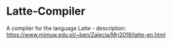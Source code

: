 # Latte-Compiler
A compiler for the language Latte - description: https://www.mimuw.edu.pl/~ben/Zajecia/Mrj2019/latte-en.html
